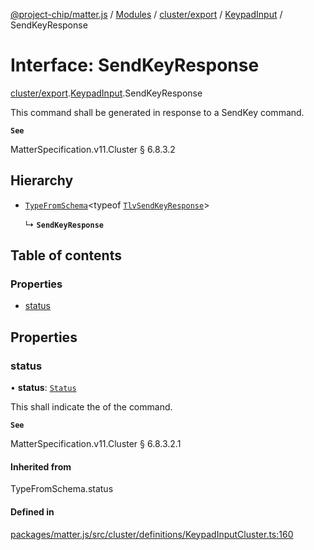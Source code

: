 [@project-chip/matter.js](../README.md) / [Modules](../modules.md) / [cluster/export](../modules/cluster_export.md) / [KeypadInput](../modules/cluster_export.KeypadInput.md) / SendKeyResponse

# Interface: SendKeyResponse

[cluster/export](../modules/cluster_export.md).[KeypadInput](../modules/cluster_export.KeypadInput.md).SendKeyResponse

This command shall be generated in response to a SendKey command.

**`See`**

MatterSpecification.v11.Cluster § 6.8.3.2

## Hierarchy

- [`TypeFromSchema`](../modules/tlv_export.md#typefromschema)\<typeof [`TlvSendKeyResponse`](../modules/cluster_export.KeypadInput.md#tlvsendkeyresponse)\>

  ↳ **`SendKeyResponse`**

## Table of contents

### Properties

- [status](cluster_export.KeypadInput.SendKeyResponse.md#status)

## Properties

### status

• **status**: [`Status`](../enums/cluster_export.KeypadInput.Status.md)

This shall indicate the of the command.

**`See`**

MatterSpecification.v11.Cluster § 6.8.3.2.1

#### Inherited from

TypeFromSchema.status

#### Defined in

[packages/matter.js/src/cluster/definitions/KeypadInputCluster.ts:160](https://github.com/project-chip/matter.js/blob/2d9f2165d2672864fda3496a6d0d5f93597f82c6/packages/matter.js/src/cluster/definitions/KeypadInputCluster.ts#L160)
